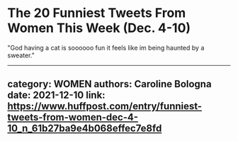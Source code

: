 # The 20 Funniest Tweets From Women This Week (Dec. 4-10)

"God having a cat is soooooo fun it feels like im being haunted by a sweater."

---
category: WOMEN
authors: Caroline Bologna
date: 2021-12-10
link: https://www.huffpost.com/entry/funniest-tweets-from-women-dec-4-10_n_61b27ba9e4b068effec7e8fd
---
